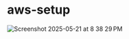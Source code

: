 # aws-setup

![Screenshot 2025-05-21 at 8 38 29 PM](https://github.com/user-attachments/assets/69ceafd9-b082-4b96-a2b9-8e5bc97eee9d)
